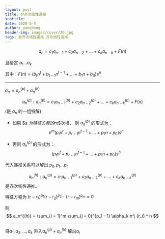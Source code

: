 ```yaml
---
layout: post
title: 非齐次线性递推
subtitle: 
date: 2020-5-8
author: yanghong
header-img: images/cover/20.jpg
tags: 非齐次线性递推 齐次线性递推 
---
```


$$
a_n = c_1a_{n-1} + c_2a_{n-2} + \dots + c_ka_{n - k} + F(n)
$$



且给定 $a_1 \dots a_k$



其中：$F(n) = (b_t n^t + b_{t - 1} n ^ {t - 1} + \dots + b_1 n + b_0) s^n$  

---

$a_n = a^{(p)}_n + a^{(h)}_n$



$$a^{(p)}_n : a_n^{(p)} = c_1 a_{n-1}^{(p)} + c_2 a_{n-2}^{(p)} + \dots + c_k a_{n - k}^{(p)} + F(n)$$  (是 $a_n$ 的一组特解)

+ 如果 $s $为特征方程的$m$次根， 则 $a_n^{(p)}$ 的形式为：$$n^m(p_t n^t + p_{t-1}n^{t - 1} + \dots + p_1 n + p_0)s^n$$

+ 否则 $a_n^{(p)}$ 的形式为：$$(p_t n^t + p_{t-1}n^{t - 1} + \dots + p_1 n + p_0)s^n$$

代入递推关系可以解出 $p_0 , p_1 \dots p_t$



$$a^{(h)}_n : a_n^{(p)} = c_1a_{n-1}^{(p)} + c_2 a_{n-2}^{(p)} + \dots + c_k a_{n - k}^{(p)}$$ 是齐次线性递推。

特征方程为 $(r - r_1)^{p_1} (r-r_2)^{p_2} \cdots (r-r_m)^{p_m} = 0$



则 
$$
a_n^{(h)} = \sum_{i = 1}^m \sum_{j = 0}^{p_1 - 1} \alpha_k n^j {r_i} ^ n
$$

---

将$a_1, a_2, \dots, a_k$ 带入$a^{(p)}_n + a^{(h)}_n$ 解出$\alpha_i$